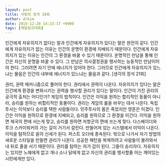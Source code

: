 ```yaml
---
layout: post
title: 사랑의 정석 20회
author: drkim
date: 2015-12-28 14:23:17 +0900
tags: [깨달음의대화]
---
```

인간에게 자유의지가 없다는 말과 인간에게 자유의지가 있다는 말은 완전히 같다. 인간에게 자유의지가 없는 이유는 인간의 운명이 환경에 지배되기 때문이다. 인간에게 자유의지가 있는 이유는 인간이 그 환경을 바꿀 수 있기 때문이다. 운명적인 만남을 통해 인간은 자신의 운명을 바꿀 수 있다. 그 만남은 의사결정권을 행사하는 능동적인 만남이어야 한다. 그러려면 자기 안에 에너지가 있어야 한다. 그러므로 인간에게 자유의지가 있느냐는 물음은 인간의 내부에 에너지가 있느냐는 물음과 같다. [생각의 정석 21회] 

  


권리, 권력 메커니즘으로 풀어야 한다. 권리에서 권력이 나온다. 자유의지가 있다는 말은 인간에게 환경을 변화시키는 권력을 행사할 권리가 있다는 말이다. 인간이 가진 권리의 궁극적 출처는 어디인가? 게임의 법칙이다. 인간은 이익을 원하는 합리적인 동물이 아니라, 승리를 원하는 비합리적인 동물이다. 권리는 게임의 룰을 바꾸는 데서 나온다. 독립투사는 이익보다 승리를 택한 사람들이다. 민주투사의 몸은 죽었지만 영혼은 이겼다. 인간은 이익을 원하므로 환경에 지배되고, 승리를 원하므로 그 환경을 이긴다. 이익을 원하면 제국의 편에 서는게 맞고, 승리를 원하면 저항군의 편에 쓰는게 맞다. 다스베이더와 루크 스카이워커의 가는 길이 거기서 갈린다. 만들어져 있는 시스템에서 이익이 나온다. 이익을 탐하므로 을의 신세가 된다. 퍼스트 오더에 종속된다. 밖으로 나가서 자기 방법의 새로운 스타일을 만들면 권리가 나온다. 성공한 패턴을 복제하려고 사람들이 몰려와서 내 뒤로 줄을 서기 때문이다. 권리를 탐하는 자가 갑이 된다. 그들이 승리자다. 자유의지는 있지만 노예에게 없고 개나 소나 닭에게 없고 자신의 권리를 행사할줄 아는 깨어있는 시민에게만 있다.